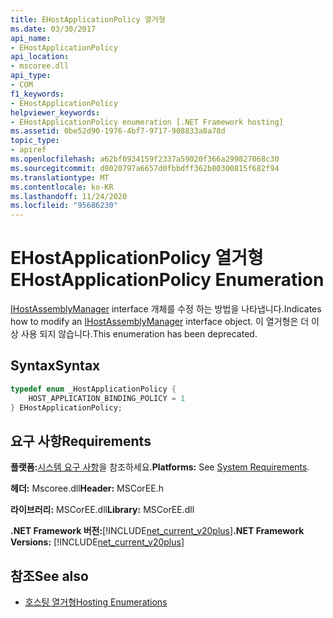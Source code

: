 ```yaml
---
title: EHostApplicationPolicy 열거형
ms.date: 03/30/2017
api_name:
- EHostApplicationPolicy
api_location:
- mscoree.dll
api_type:
- COM
f1_keywords:
- EHostApplicationPolicy
helpviewer_keywords:
- EHostApplicationPolicy enumeration [.NET Framework hosting]
ms.assetid: 0be52d90-1976-4bf7-9717-908833a8a78d
topic_type:
- apiref
ms.openlocfilehash: a62bf0934159f2337a59020f366a299827068c30
ms.sourcegitcommit: d8020797a6657d0fbbdff362b80300815f682f94
ms.translationtype: MT
ms.contentlocale: ko-KR
ms.lasthandoff: 11/24/2020
ms.locfileid: "95686230"
---
```

# <a name="ehostapplicationpolicy-enumeration"></a><span data-ttu-id="87494-102">EHostApplicationPolicy 열거형</span><span class="sxs-lookup"><span data-stu-id="87494-102">EHostApplicationPolicy Enumeration</span></span>

<span data-ttu-id="87494-103">[IHostAssemblyManager](ihostassemblymanager-interface.md) interface 개체를 수정 하는 방법을 나타냅니다.</span><span class="sxs-lookup"><span data-stu-id="87494-103">Indicates how to modify an [IHostAssemblyManager](ihostassemblymanager-interface.md) interface object.</span></span> <span data-ttu-id="87494-104">이 열거형은 더 이상 사용 되지 않습니다.</span><span class="sxs-lookup"><span data-stu-id="87494-104">This enumeration has been deprecated.</span></span>  
  
## <a name="syntax"></a><span data-ttu-id="87494-105">Syntax</span><span class="sxs-lookup"><span data-stu-id="87494-105">Syntax</span></span>  
  
```cpp  
typedef enum _HostApplicationPolicy {  
    HOST_APPLICATION_BINDING_POLICY = 1  
} EHostApplicationPolicy;  
```  
  
## <a name="requirements"></a><span data-ttu-id="87494-106">요구 사항</span><span class="sxs-lookup"><span data-stu-id="87494-106">Requirements</span></span>  

 <span data-ttu-id="87494-107">**플랫폼:**[시스템 요구 사항](../../get-started/system-requirements.md)을 참조하세요.</span><span class="sxs-lookup"><span data-stu-id="87494-107">**Platforms:** See [System Requirements](../../get-started/system-requirements.md).</span></span>  
  
 <span data-ttu-id="87494-108">**헤더:** Mscoree.dll</span><span class="sxs-lookup"><span data-stu-id="87494-108">**Header:** MSCorEE.h</span></span>  
  
 <span data-ttu-id="87494-109">**라이브러리:** MSCorEE.dll</span><span class="sxs-lookup"><span data-stu-id="87494-109">**Library:** MSCorEE.dll</span></span>  
  
 <span data-ttu-id="87494-110">**.NET Framework 버전:**[!INCLUDE[net_current_v20plus](../../../../includes/net-current-v20plus-md.md)]</span><span class="sxs-lookup"><span data-stu-id="87494-110">**.NET Framework Versions:** [!INCLUDE[net_current_v20plus](../../../../includes/net-current-v20plus-md.md)]</span></span>  
  
## <a name="see-also"></a><span data-ttu-id="87494-111">참조</span><span class="sxs-lookup"><span data-stu-id="87494-111">See also</span></span>

- [<span data-ttu-id="87494-112">호스팅 열거형</span><span class="sxs-lookup"><span data-stu-id="87494-112">Hosting Enumerations</span></span>](hosting-enumerations.md)
